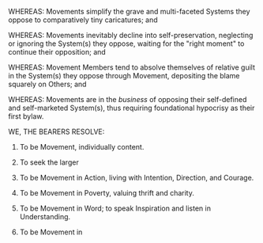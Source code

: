 WHEREAS: Movements simplify the grave and multi-faceted Systems they oppose to comparatively tiny caricatures; and

WHEREAS: Movements inevitably decline into self-preservation, neglecting or ignoring the System(s) they oppose, waiting for the "right moment" to continue their opposition; and

WHEREAS: Movement Members tend to absolve themselves of relative guilt in the System(s) they oppose through Movement, depositing the blame squarely on Others; and

WHEREAS: Movements are in the *business* of opposing their self-defined and self-marketed System(s), thus requiring foundational hypocrisy as their first bylaw.

WE, THE BEARERS RESOLVE:

 1. To be Movement, individually content.
 2. To seek the larger 

 3. To be Movement in Action, living with Intention, Direction, and Courage.

 4. To be Movement in Poverty, valuing thrift and charity.

 5. To be Movement in Word; to speak Inspiration and listen in Understanding. 

 6. To be Movement in 